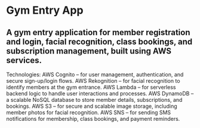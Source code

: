  # Gym Entry App

## A gym entry application for member registration and login, facial recognition, class bookings, and subscription management, built using AWS services.

Technologies:
AWS Cognito – for user management, authentication, and secure sign-up/login flows.
AWS Rekognition – for facial recognition to identify members at the gym entrance.
AWS Lambda – for serverless backend logic to handle user interactions and processes.
AWS DynamoDB – a scalable NoSQL database to store member details, subscriptions, and bookings.
AWS S3 – for secure and scalable image storage, including member photos for facial recognition.
AWS SNS – for sending SMS notifications for membership, class bookings, and payment reminders. 

